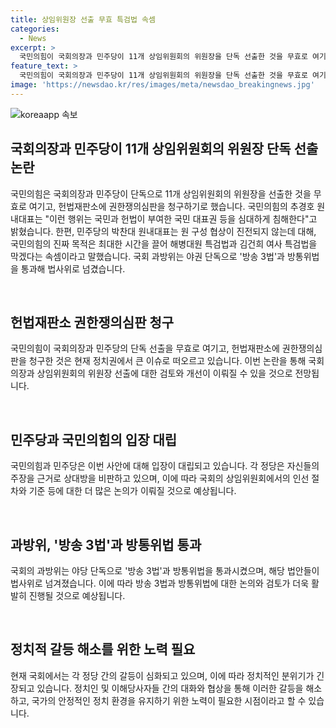 ```yaml
---
title: 상임위원장 선출 무효 특검법 속셈
categories:
  - News
excerpt: >
  국민의힘이 국회의장과 민주당이 11개 상임위원회의 위원장을 단독 선출한 것을 무효로 여기고, 헌법재판소에 권한쟁의심판을 청구하기로 결정했습니다. 국민의힘 추경호 원내대표는 이를 국민과 헌법이 부여한 국민 대표권을 심대하게 침해한다고 지적했고, 민주당 박찬대 원내대표는 국민의힘의 진짜 목적은 최대한 시간을 끌어 특검법을 막는 것이라고 주장했습니다.이에 대해 국회 과방위는 야권 단독으로 방송 3법과 방통위법을 통과해 법사위로 넘기기로 했습니다.
feature_text: >
  국민의힘이 국회의장과 민주당이 11개 상임위원회의 위원장을 단독 선출한 것을 무효로 여기고, 헌법재판소에 권한쟁의심판을 청구하기로 결정했습니다. 국민의힘 추경호 원내대표는 이를 국민과 헌법이 부여한 국민 대표권을 심대하게 침해한다고 지적했고, 민주당 박찬대 원내대표는 국민의힘의 진짜 목적은 최대한 시간을 끌어 특검법을 막는 것이라고 주장했습니다.이에 대해 국회 과방위는 야권 단독으로 방송 3법과 방통위법을 통과해 법사위로 넘기기로 했습니다.
image: 'https://newsdao.kr/res/images/meta/newsdao_breakingnews.jpg'
---
```


<p><img src="https://newsdao.kr/res/images/meta/newsdao_breakingnews.jpg" alt="koreaapp 속보" /></p>

<h2 data-ke-size="size26">국회의장과 민주당이 11개 상임위원회의 위원장 단독 선출 논란</h2>

<p>국민의힘은 국회의장과 민주당이 단독으로 11개 상임위원회의 위원장을 선출한 것을 무효로 여기고, 헌법재판소에 권한쟁의심판을 청구하기로 했습니다. 국민의힘의 추경호 원내대표는 "이런 행위는 국민과 헌법이 부여한 국민 대표권 등을 심대하게 침해한다"고 밝혔습니다. 한편, 민주당의 박찬대 원내대표는 원 구성 협상이 진전되지 않는데 대해, 국민의힘의 진짜 목적은 최대한 시간을 끌어 해병대원 특검법과 김건희 여사 특검법을 막겠다는 속셈이라고 말했습니다. 국회 과방위는 야권 단독으로 '방송 3법'과 방통위법을 통과해 법사위로 넘겼습니다.</p>

<p data-ke-size="size16">&nbsp;</p>

<h2 data-ke-size="size26">헌법재판소 권한쟁의심판 청구</h2>

<p>국민의힘이 국회의장과 민주당의 단독 선출을 무효로 여기고, 헌법재판소에 권한쟁의심판을 청구한 것은 현재 정치권에서 큰 이슈로 떠오르고 있습니다. 이번 논란을 통해 국회의장과 상임위원회의 위원장 선출에 대한 검토와 개선이 이뤄질 수 있을 것으로 전망됩니다.</p>

<p data-ke-size="size16">&nbsp;</p>

<h2 data-ke-size="size26">민주당과 국민의힘의 입장 대립</h2>

<p>국민의힘과 민주당은 이번 사안에 대해 입장이 대립되고 있습니다. 각 정당은 자신들의 주장을 근거로 상대방을 비판하고 있으며, 이에 따라 국회의 상임위원회에서의 인선 절차와 기준 등에 대한 더 많은 논의가 이뤄질 것으로 예상됩니다.</p>

<p data-ke-size="size16">&nbsp;</p>

<h2 data-ke-size="size26">과방위, '방송 3법'과 방통위법 통과</h2>

<p>국회의 과방위는 야당 단독으로 '방송 3법'과 방통위법을 통과시켰으며, 해당 법안들이 법사위로 넘겨졌습니다. 이에 따라 방송 3법과 방통위법에 대한 논의와 검토가 더욱 활발히 진행될 것으로 예상됩니다.</p>

<p data-ke-size="size16">&nbsp;</p>

<h2 data-ke-size="size26">정치적 갈등 해소를 위한 노력 필요</h2>

<p>현재 국회에서는 각 정당 간의 갈등이 심화되고 있으며, 이에 따라 정치적인 분위기가 긴장되고 있습니다. 정치인 및 이해당사자들 간의 대화와 협상을 통해 이러한 갈등을 해소하고, 국가의 안정적인 정치 환경을 유지하기 위한 노력이 필요한 시점이라고 할 수 있습니다.</p>

